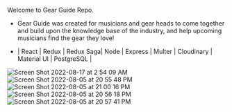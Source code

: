Welcome to Gear Guide Repo.

- Gear Guide was created for musicians and gear heads to come together and build upon the knowledge base of the industry, and help upcoming musicians find the gear they love!

- | React | Redux | Redux Saga| Node | Express | Multer | Cloudinary | Material UI | PostgreSQL |

![Screen Shot 2022-08-17 at 2 54 09 AM](https://user-images.githubusercontent.com/98844164/185054450-4c984ffc-eb95-4d1f-a1ba-06343c2c4f67.png)
![Screen Shot 2022-08-05 at 20 55 48 PM](https://user-images.githubusercontent.com/98844164/183227271-65cca0f1-d50b-458a-b7b4-e704d4c74f3c.png)
![Screen Shot 2022-08-05 at 21 00 16 PM](https://user-images.githubusercontent.com/98844164/183227406-bc7be8d5-7dac-4d18-834d-cd2d37bec884.png)
![Screen Shot 2022-08-05 at 20 56 18 PM](https://user-images.githubusercontent.com/98844164/183227274-52dbb7f5-88d8-48c8-b58f-caa7cea47b96.png)
![Screen Shot 2022-08-05 at 20 57 41 PM](https://user-images.githubusercontent.com/98844164/183227325-bfab2870-bd10-459d-9040-58d151127b7a.png)
